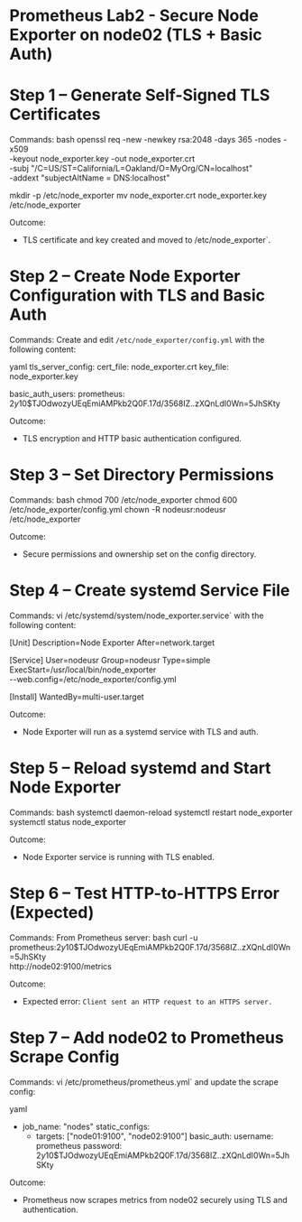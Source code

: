 # Prometheus Lab2 - Secure Node Exporter on node02 (TLS + Basic Auth)

# Step 1 – Generate Self-Signed TLS Certificates

Commands:
bash
openssl req -new -newkey rsa:2048 -days 365 -nodes -x509 \
  -keyout node_exporter.key -out node_exporter.crt \
  -subj "/C=US/ST=California/L=Oakland/O=MyOrg/CN=localhost" \
  -addext "subjectAltName = DNS:localhost"

mkdir -p /etc/node_exporter
mv node_exporter.crt node_exporter.key /etc/node_exporter


Outcome:
- TLS certificate and key created and moved to /etc/node_exporter`.

# Step 2 – Create Node Exporter Configuration with TLS and Basic Auth

Commands:
Create and edit `/etc/node_exporter/config.yml` with the following content:

yaml
tls_server_config:
  cert_file: node_exporter.crt
  key_file: node_exporter.key

basic_auth_users:
  prometheus: $2y$10$TJOdwozyUEqEmiAMPkb2Q0F.17d/3568IZ..zXQnLdI0Wn=5JhSKty


Outcome:
- TLS encryption and HTTP basic authentication configured.

# Step 3 – Set Directory Permissions

Commands:
bash
chmod 700 /etc/node_exporter
chmod 600 /etc/node_exporter/config.yml
chown -R nodeusr:nodeusr /etc/node_exporter

Outcome:
- Secure permissions and ownership set on the config directory.

# Step 4 – Create systemd Service File

Commands:
vi /etc/systemd/system/node_exporter.service` with the following content:

[Unit]
Description=Node Exporter
After=network.target

[Service]
User=nodeusr
Group=nodeusr
Type=simple
ExecStart=/usr/local/bin/node_exporter \
  --web.config=/etc/node_exporter/config.yml

[Install]
WantedBy=multi-user.target

Outcome:
- Node Exporter will run as a systemd service with TLS and auth.

# Step 5 – Reload systemd and Start Node Exporter

Commands:
bash
systemctl daemon-reload
systemctl restart node_exporter
systemctl status node_exporter

Outcome:
- Node Exporter service is running with TLS enabled.

# Step 6 – Test HTTP-to-HTTPS Error (Expected)

Commands:
From Prometheus server:
bash
curl -u prometheus:$2y$10$TJOdwozyUEqEmiAMPkb2Q0F.17d/3568IZ..zXQnLdI0Wn=5JhSKty \
  http://node02:9100/metrics


Outcome:
- Expected error: `Client sent an HTTP request to an HTTPS server.`

# Step 7 – Add node02 to Prometheus Scrape Config

Commands:
vi /etc/prometheus/prometheus.yml` and update the scrape config:

yaml
- job_name: "nodes"
  static_configs:
    - targets: ["node01:9100", "node02:9100"]
      basic_auth:
        username: prometheus
        password: $2y$10$TJOdwozyUEqEmiAMPkb2Q0F.17d/3568IZ..zXQnLdI0Wn=5JhSKty


Outcome:
- Prometheus now scrapes metrics from node02 securely using TLS and authentication.

